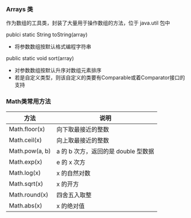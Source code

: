 ### Arrays 类

作为数组的工具类，封装了大量用于操作数组的方法，位于 java.util 包中

publci static String toString(array)

- 将参数数组按默认格式编程字符串

public static void sort(array)

- 对参数数组按默认升序对数组元素排序
- 若是自定义类型，则该自定义的类要有Comparable或着Comparator接口的支持

### Math类常用方法

| 方法           | 说明                                |
| -------------- | ----------------------------------- |
| Math.floor(x)  | 向下取最接近的整数                  |
| Math.ceil(x)   | 向上取最接近的整数                  |
| Math.pow(a, b) | a 的 b 次方，返回的是 double 型数据 |
| Math.exp(x)    | e 的 x 次方                         |
| Math.log(x)    | x 的自然对数                        |
| Math.sqrt(x)   | x 的开方                            |
| Math.round(x)  | 四舍五入取整                        |
| Math.abs(x)    | x 的绝对值                          |

